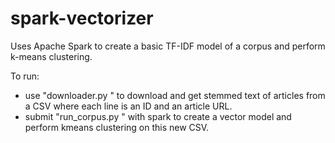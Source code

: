# spark-vectorizer
Uses Apache Spark to create a basic TF-IDF model of a corpus and perform k-means clustering.

To run:
 - use "downloader.py <filename>" to download and get stemmed text of articles from a CSV where each line is an ID and an article URL.
 - submit "run_corpus.py <filename>" with spark to create a vector model and perform kmeans clustering on this new CSV.
